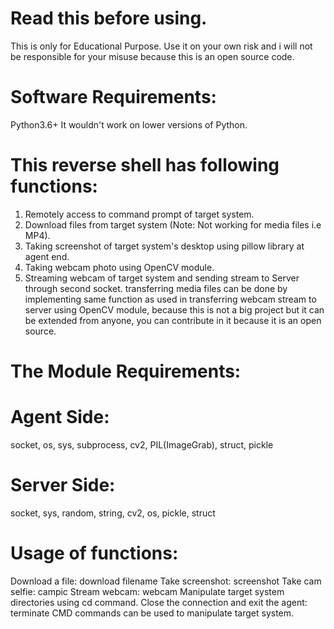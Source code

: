 # Read this before using.
This is only for Educational Purpose. Use it on your own risk and i will not be responsible for your misuse because this is an open source code.
# Software Requirements:
Python3.6+ 
It wouldn't work on lower versions of Python.
# This reverse shell has following functions:
1. Remotely access to command prompt of target system.
2. Download files from target system (Note: Not working for media files i.e MP4).
3. Taking screenshot of target system's desktop using pillow library at agent end.
4. Taking webcam photo using OpenCV module.
5. Streaming webcam of target system and sending stream to Server through second socket.
transferring media files can be done by implementing same function as used in transferring webcam stream to server using OpenCV module, because this is not a big project but it can be extended from anyone, you can contribute in it because it is an open source.
# The Module Requirements:
# Agent Side:
socket, os, sys, subprocess, cv2, PIL(ImageGrab), struct, pickle
# Server Side:
socket, sys, random, string, cv2, os, pickle, struct
# Usage of functions:
Download a file: download filename
Take screenshot: screenshot
Take cam selfie: campic
Stream webcam: webcam
Manipulate target system directories using cd command.
Close the connection and exit the agent: terminate
CMD commands can be used to manipulate target system.
